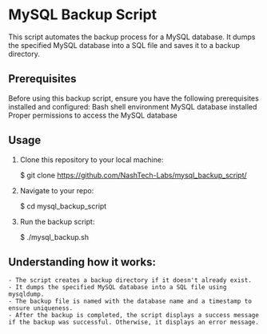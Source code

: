 # MySQL Backup Script

This script automates the backup process for a MySQL database. It dumps the specified MySQL database into a SQL file and saves it to a backup directory.

## Prerequisites

Before using this backup script, ensure you have the following prerequisites installed and configured:
Bash shell environment
MySQL database installed
Proper permissions to access the MySQL database

## Usage

1. Clone this repository to your local machine:

   $ git clone https://github.com/NashTech-Labs/mysql_backup_script/

2. Navigate to your repo:
   
   $ cd mysql_backup_script

3. Run the backup script:

   $ ./mysql_backup.sh
      

## Understanding how it works:

    - The script creates a backup directory if it doesn't already exist.
    - It dumps the specified MySQL database into a SQL file using mysqldump.
    - The backup file is named with the database name and a timestamp to ensure uniqueness.
    - After the backup is completed, the script displays a success message if the backup was successful. Otherwise, it displays an error message.
    

